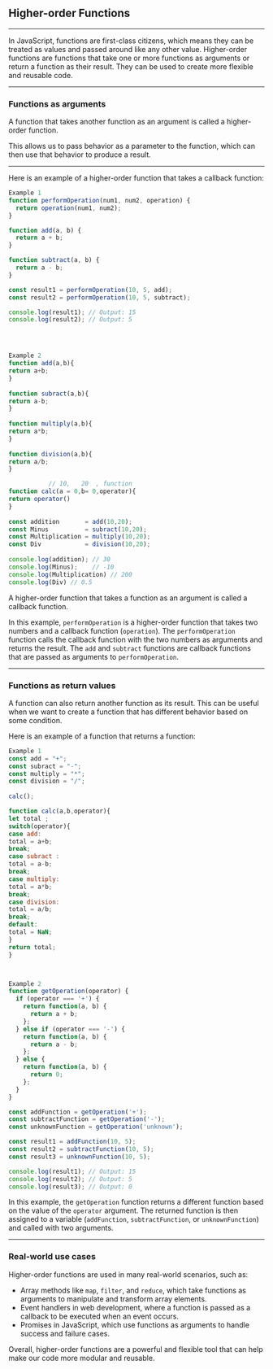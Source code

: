 ## Higher-order Functions

---

In JavaScript, functions are first-class citizens, which means they can be treated as values and passed around like any other value. Higher-order functions are functions that take one or more functions as arguments or return a function as their result. They can be used to create more flexible and reusable code.

---

### Functions as arguments
A function that takes another function as an argument is called a higher-order function. 

This allows us to pass behavior as a parameter to the function, which can then use that behavior to produce a result. 

---

Here is an example of a higher-order function that takes a callback function:
```javascript
Example 1
function performOperation(num1, num2, operation) {
  return operation(num1, num2);
}

function add(a, b) {
  return a + b;
}

function subtract(a, b) {
  return a - b;
}

const result1 = performOperation(10, 5, add);
const result2 = performOperation(10, 5, subtract);

console.log(result1); // Output: 15
console.log(result2); // Output: 5




Example 2
function add(a,b){
return a+b;
}
                  
function subract(a,b){
return a-b;
}
                  
function multiply(a,b){
return a*b;
}
                  
function division(a,b){
return a/b;
}

           // 10,   20  , function
function calc(a = 0,b= 0,operator){
return operator()
}
               
const addition       = add(10,20);
const Minus          = subract(10,20);
const Multiplication = multiply(10,20);
const Div            = division(10,20);
                  
console.log(addition); // 30
console.log(Minus);    // -10
console.log(Multiplication) // 200
console.log(Div) // 0.5
```
A higher-order function that takes a function as an argument is called a callback function. 

In this example, `performOperation` is a higher-order function that takes two numbers and a callback function (`operation`). The `performOperation` function calls the callback function with the two numbers as arguments and returns the result. The `add` and `subtract` functions are callback functions that are passed as arguments to `performOperation`.

---

### Functions as return values
A function can also return another function as its result. This can be useful when we want to create a function that has different behavior based on some condition. 

Here is an example of a function that returns a function:
```javascript
Example 1
const add = "+";
const subract = "-";
const multiply = "*";
const division = "/";
                  
calc();

function calc(a,b,operator){
let total ;
switch(operator){
case add:
total = a+b;
break;
case subract :
total = a-b;
break;
case multiply:
total = a*b;
break;
case division:
total = a/b;
break;
default:
total = NaN;                      
}
return total;
}



Example 2
function getOperation(operator) {
  if (operator === '+') {
    return function(a, b) {
      return a + b;
    };
  } else if (operator === '-') {
    return function(a, b) {
      return a - b;
    };
  } else {
    return function(a, b) {
      return 0;
    };
  }
}

const addFunction = getOperation('+');
const subtractFunction = getOperation('-');
const unknownFunction = getOperation('unknown');

const result1 = addFunction(10, 5);
const result2 = subtractFunction(10, 5);
const result3 = unknownFunction(10, 5);

console.log(result1); // Output: 15
console.log(result2); // Output: 5
console.log(result3); // Output: 0
```
In this example, the `getOperation` function returns a different function based on the value of the `operator` argument. The returned function is then assigned to a variable (`addFunction`, `subtractFunction`, or `unknownFunction`) and called with two arguments.

---

### Real-world use cases
Higher-order functions are used in many real-world scenarios, such as:

- Array methods like `map`, `filter`, and `reduce`, which take functions as arguments to manipulate and transform array elements.
- Event handlers in web development, where a function is passed as a callback to be executed when an event occurs.
- Promises in JavaScript, which use functions as arguments to handle success and failure cases.


Overall, higher-order functions are a powerful and flexible tool that can help make our code more modular and reusable.